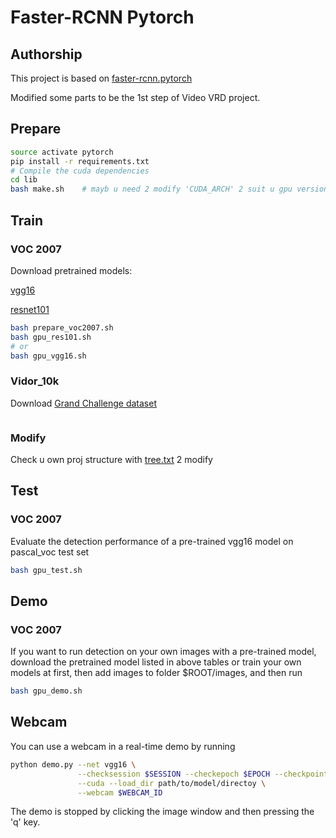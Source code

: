 # Faster-RCNN Pytorch

## Authorship
This project is based on [faster-rcnn.pytorch](https://github.com/jwyang/faster-rcnn.pytorch)

Modified some parts to be the 1st step of Video VRD project.

## Prepare
```bash
source activate pytorch
pip install -r requirements.txt
# Compile the cuda dependencies
cd lib
bash make.sh    # mayb u need 2 modify 'CUDA_ARCH' 2 suit u gpu version 

```
## Train
### VOC 2007
Download pretrained models:

[vgg16](https://drive.google.com/open?id=1Jg2G8LM3NMSZJovioVIynqDKrEBhVGsR)

[resnet101](https://drive.google.com/open?id=1i-o5YeRjiAeQPAR7EbHrnKQjvlu4nZGD)

```bash
bash prepare_voc2007.sh
bash gpu_res101.sh
# or
bash gpu_vgg16.sh

```

### Vidor_10k
Download [Grand Challenge dataset](http://lms.comp.nus.edu.sg/research/dataset.html)

```bash

```

### Modify
Check u own proj structure with [tree.txt](tree.txt) 2 modify


## Test
### VOC 2007
Evaluate the detection performance of a pre-trained vgg16 model on pascal_voc test set

```bash
bash gpu_test.sh
```

## Demo
### VOC 2007
If you want to run detection on your own images with a pre-trained model, download the pretrained model listed in above tables or train your own models at first, then add images to folder $ROOT/images, and then run
```bash
bash gpu_demo.sh
```

## Webcam
You can use a webcam in a real-time demo by running
```bash
python demo.py --net vgg16 \
               --checksession $SESSION --checkepoch $EPOCH --checkpoint $CHECKPOINT \
               --cuda --load_dir path/to/model/directoy \
               --webcam $WEBCAM_ID
```
The demo is stopped by clicking the image window and then pressing the 'q' key.